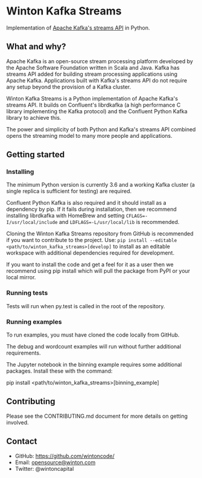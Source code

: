 # Winton Kafka Streams

Implementation of [Apache Kafka's streams API](https://kafka.apache.org/documentation/streams/) in Python. 

## What and why?
Apache Kafka is an open-source stream processing platform developed
by the Apache Software Foundation written in Scala and Java. Kafka
has streams API added for building stream processing applications
using Apache Kafka. Applications built with Kafka's streams API do not require any
setup beyond the provision of a Kafka cluster.

Winton Kafka Streams is a Python implementation of Apache Kafka's
streams API. It builds on Confluent's librdkafka (a high
performance C library implementing the Kafka protocol) and the
Confluent Python Kafka library to achieve this.

The power and simplicity of both Python and Kafka's streams API combined
opens the streaming model to many more people and applications.

## Getting started

### Installing
The minimum Python version is currently 3.6 and a working Kafka
cluster (a single replica is sufficient for testing) are required.

Confluent Python Kafka is also required and it should install
as a dependency by pip. If it fails during installation, 
then we recommend installing librdkafka with HomeBrew and setting 
`CFLAGS=-I/usr/local/include` and `LDFLAGS=-L/usr/local/lib` is
recommended. 

Cloning the Winton Kafka Streams repository from GitHub is
recommended if you want to contribute to the project. Use: 
`pip install --editable <path/to/winton_kafka_streams>[develop]`
to install as an editable workspace with additional dependencies
required for development.

If you want to install the code and get a feel for it as a user then
we recommend using pip install which will pull the package from PyPI
or your local mirror.

### Running tests
Tests will run when py.test is called in the root of the repository.

### Running examples
To run examples, you must have cloned the code locally from GitHub.

The debug and wordcount examples will run without further additional
requirements.

The Jupyter notebook in the binning example requires some additional
packages. Install these with the command:

pip install <path/to/winton_kafka_streams>[binning_example]

## Contributing
Please see the CONTRIBUTING.md document for more details on getting involved. 

## Contact
 - GitHub: https://github.com/wintoncode/
 - Email: opensource@winton.com
 - Twitter: @wintoncapital

